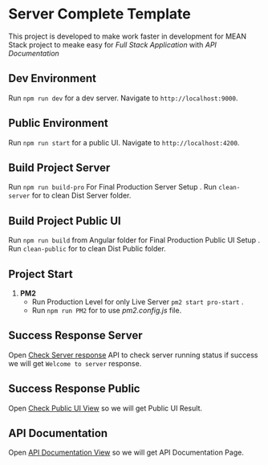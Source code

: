 # Server Complete Template

This project is developed to make work faster in development for MEAN Stack project to meake easy for *Full Stack Application* with *API Documentation*

## Dev Environment
Run `npm run dev` for a dev server. Navigate to `http://localhost:9000`. 

## Public Environment
Run `npm run start` for a public UI. Navigate to `http://localhost:4200`. 

## Build Project Server
Run `npm run build-pro` For Final Production Server Setup .
Run `clean-server` for to clean Dist Server folder.

## Build Project Public UI
Run `npm run build` from Angular folder for Final Production Public UI Setup .
Run `clean-public` for to clean Dist Public folder.

## Project Start
1. **PM2** 
    - Run Production Level for only Live Server `pm2 start pro-start` .
    - Run `npm run PM2` for to use  *pm2.config.js*  file.


## Success Response Server
Open [Check Server response](http://localhost:9000/api) API to check server running status if success we will get `Welcome to server` response.

## Success Response Public
Open [Check Public UI View](http://localhost:9000) so we will get Public UI Result.

## API Documentation
Open [API Documentation View](http://localhost:9000/api/docs/v1/) so we will get API Documentation Page.